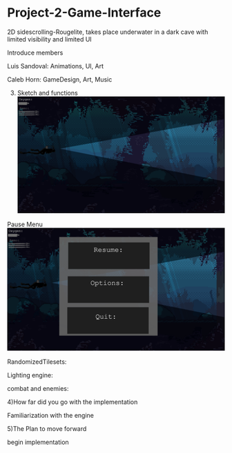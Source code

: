 # Project-2-Game-Interface
2D sidescrolling-Rougelite, takes place underwater in a dark cave with limited visibility and limited UI

Introduce members


Luis Sandoval:
Animations, UI, Art


Caleb Horn:
GameDesign, Art, Music



3) Sketch and functions
![](CONCEPT1.png)



Pause Menu
![](CONCEPT2.png)


RandomizedTilesets:

Lighting engine:

combat and enemies:



4)How far did you go with the implementation 

Familiarization with the engine

5)The Plan to move forward

begin implementation
